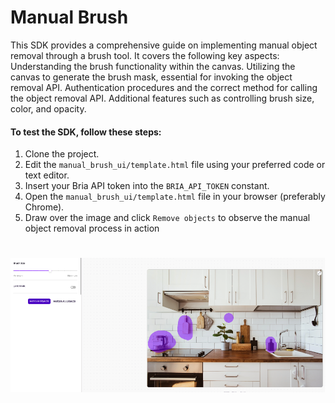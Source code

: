 # Manual Brush

This SDK provides a comprehensive guide on implementing manual object removal through a brush tool. It covers the following key aspects:
Understanding the brush functionality within the canvas.
Utilizing the canvas to generate the brush mask, essential for invoking the object removal API.
Authentication procedures and the correct method for calling the object removal API.
Additional features such as controlling brush size, color, and opacity.

#### To test the SDK, follow these steps:
1. Clone the project.
2. Edit the ```manual_brush_ui/template.html``` file using your preferred code or text editor.
3. Insert your Bria API token into the ```BRIA_API_TOKEN``` constant.
4. Open the ```manual_brush_ui/template.html``` file in your browser (preferably Chrome).
5. Draw over the image and click ```Remove objects``` to observe the manual object removal process in action

#
![manual_brush.png](..%2Fdemo%2Fmanual_brush.png)